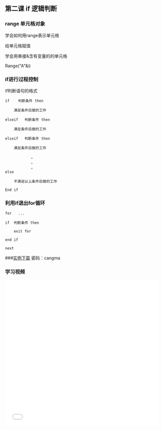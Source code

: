 ## 第二课 if 逻辑判断

### range 单元格对象

学会如何用range表示单元格

给单元格赋值

学会用串接&含有变量的的单元格

Range("A"&i)

### if进行过程控制

if判断语句的格式


```
if    判断条件 then

	满足条件后做的工作
	
elseif   判断条件 then

	满足条件后做的工作
	
elseif   判断条件 then

	满足条件后做的工作
	
            。
            。
            。
else  
   
	不满足以上条件后做的工作
	
End if 
```



### 利用if退出for循环
```
for   ...

if  判断条件 then

	exit for
	
end if

next
```

###[实例下载](https://www.90pan.com/o152645) 密码：cangma

### 学习视频

<iframe width=100% height="480" src="//player.bilibili.com/player.html?aid=204733145&bvid=BV1uh411X76j&cid=310506841&page=1" scrolling="no" border="0" frameborder="no" framespacing="0" allowfullscreen="true"> </iframe>